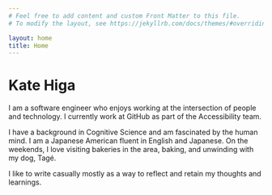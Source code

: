 ```yaml
---
# Feel free to add content and custom Front Matter to this file.
# To modify the layout, see https://jekyllrb.com/docs/themes/#overriding-theme-defaults

layout: home
title: Home
---
```


# Kate Higa

I am a software engineer who enjoys working at the intersection of people and technology. I currently work at GitHub as part of the Accessibility team.

I have a background in Cognitive Science and am fascinated by the human mind. I am a Japanese American fluent in English and Japanese. On the weekends, I love visiting bakeries in the area, baking, and unwinding with my dog, Tagé.

I like to write casually mostly as a way to reflect and retain my thoughts and learnings.